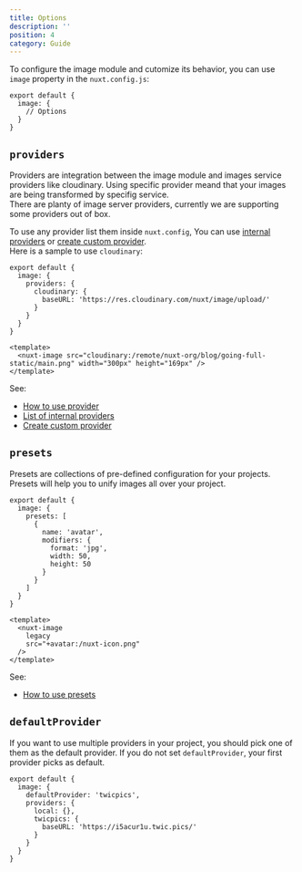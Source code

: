 ```yaml
---
title: Options
description: ''
position: 4
category: Guide
---
```


To configure the image module and cutomize its behavior, you can use `image` property in the `nuxt.config.js`:

```js{}[nuxt.config.js]
export default {
  image: {
    // Options
  }
}
```
## `providers`

Providers are integration between the image module and images service providers like cloudinary. Using specific provider meand that your images are being transformed by specifig service.  
There are planty of image server providers, currently we are supporting some providers out of box.

To use any provider list them inside `nuxt.config`, You can use [internal providers](/providers) or [create custom provider](/custom-provider).   
Here is a sample to use `cloudinary`:

<code-group>
  <code-block label="nuxt.config.js" active>

  ```js{}[nuxt.config.js]
  export default {
    image: {
      providers: {
        cloudinary: {
          baseURL: 'https://res.cloudinary.com/nuxt/image/upload/'
        }
      }
    }
  }
  ```
  </code-block>
  <code-block label="index.vue">

  ```vue{}[index.vue]
  <template>
    <nuxt-image src="cloudinary:/remote/nuxt-org/blog/going-full-static/main.png" width="300px" height="169px" />
  </template>
  ```

  </code-block>
  <code-block label="Preview">

  <div class="text-center p-4 bg-gray-800 rounded-b-md">
    <nuxt-image src="cloudinary:/remote/nuxt-org/blog/going-full-static/main.png" width="300px" height="169px" />
  </div>

  </code-block>
</code-group>

<!-- local provider -->
<!-- writing custom providers -->
See:
- [How to use provider](/nuxt-image#provider)
- [List of internal providers](/providers)
- [Create custom provider](/custom-provider)

## `presets`

Presets are collections of pre-defined configuration for your projects. Presets will help you to unify images all over your project. 

<code-group>
  <code-block label="nuxt.config.js" active>

  ```js{}[nuxt.config.js]
  export default {
    image: {
      presets: [
        {
          name: 'avatar',
          modifiers: {
            format: 'jpg',
            width: 50,
            height: 50
          }
        }
      ]
    }
  }
  ```
  </code-block>
  <code-block label="index.vue">

  ```vue{}[index.vue]
  <template>
    <nuxt-image
      legacy
      src="+avatar:/nuxt-icon.png"
    />
  </template>
  ```

  </code-block>
  <code-block label="Preview">

  <div class="text-center p-4 bg-gray-800 rounded-b-md">
    <nuxt-image
      legacy
      src="+avatar:/nuxt-icon.png"
    />
  </div>

  </code-block>
</code-group>

See:
- [How to use presets](/nuxt-image#preset)

## `defaultProvider`

If you want to use multiple providers in your project, you should pick one of them as the default provider. If you do not set `defaultProvider`, your first provider picks as default.

```js{}[nuxt.config.js]
export default {
  image: {
    defaultProvider: 'twicpics',
    providers: {
      local: {},
      twicpics: {
        baseURL: 'https://i5acur1u.twic.pics/'
      }
    }
  }
}
```
